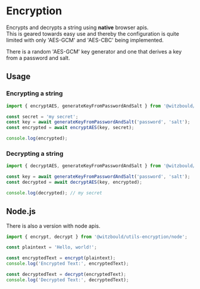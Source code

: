 # Encryption

Encrypts and decrypts a string using **native** browser apis.\
This is geared towards easy use and thereby the configuration is quite limited with only 'AES-GCM'
and 'AES-CBC' being implemented.

There is a random 'AES-GCM' key generator and one that derives a key from a password and salt.

## Usage

### Encrypting a string

```js
import { encryptAES, generateKeyFromPasswordAndSalt } from '@witzbould/utils-encryption';

const secret = 'my secret';
const key = await generateKeyFromPasswordAndSalt('password', 'salt');
const encrypted = await encryptAES(key, secret);

console.log(encrypted);
```

### Decrypting a string

```js
import { decryptAES, generateKeyFromPasswordAndSalt } from '@witzbould/utils-encryption';

const key = await generateKeyFromPasswordAndSalt('password', 'salt');
const decrypted = await decryptAES(key, encrypted);

console.log(decrypted); // my secret
```

## Node.js

There is also a version with node apis.

```js
import { encrypt, decrypt } from '@witzbould/utils-encryption/node';

const plaintext = 'Hello, world!';

const encryptedText = encrypt(plaintext);
console.log('Encrypted Text:', encryptedText);

const decryptedText = decrypt(encryptedText);
console.log('Decrypted Text:', decryptedText);
```
